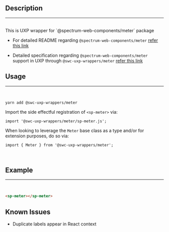 ## Description

---

<br />
This is UXP wrapper for `@spectrum-web-components/meter` package 
<br />

-   For detailed README regarding `@spectrum-web-components/meter` [refer this link](https://www.npmjs.com/package/@spectrum-web-components/meter/v/0.37.0)

-   Detailed specification regarding `@spectrum-web-components/meter` support in UXP through `@swc-uxp-wrappers/meter` [refer this link](https://developer.adobe.com/photoshop/uxp/2022/uxp-api/reference-spectrum/swc/)

## Usage

---

<br />

```
yarn add @swc-uxp-wrappers/meter
```

Import the side effectful registration of `<sp-meter>` via:

```
import '@swc-uxp-wrappers/meter/sp-meter.js';
```

When looking to leverage the `Meter` base class as a type and/or for extension purposes, do so via:

```
import { Meter } from '@swc-uxp-wrappers/meter';
```

<br />

## Example

---

<br />

```html
<sp-meter></sp-meter>
```

## Known Issues
- Duplicate labels appear in React context


